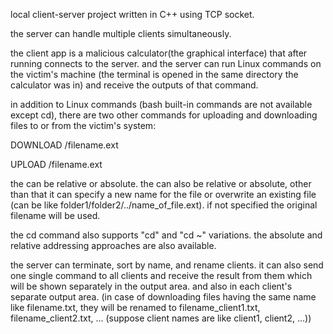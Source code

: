 local client-server project written in C++ using TCP socket.

the server can handle multiple clients simultaneously.

the client app is a malicious calculator(the graphical interface) that after running connects to the server. and the server can run Linux commands on the victim's machine (the terminal is opened in the same directory the calculator was in) and receive the outputs of that command.

in addition to Linux commands (bash built-in commands are not available except cd), there are two other commands for uploading and downloading files to or from the victim's system:

DOWNLOAD <file path>/filename.ext <destination path>

UPLOAD <file path>/filename.ext <destination path>

the <file path> can be relative or absolute. the <destination path> can also be relative or absolute, other than that it can specify a new name for the file or overwrite an existing file (can be like folder1/folder2/../name_of_file.ext). if not specified the original filename will be used.

the cd command also supports "cd" and "cd ~" variations. the absolute and relative addressing approaches are also available.

the server can terminate, sort by name, and rename clients. it can also send one single command to all clients and receive the result from them which will be shown separately in the output area. and also in each client's separate output area. (in case of downloading files having the same name like filename.txt, they will be renamed to filename_client1.txt, filename_client2.txt, ... (suppose client names are like client1, client2, ...))
